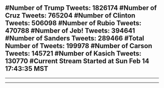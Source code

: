 #Number of Trump Tweets: 1826174
#Number of Cruz Tweets: 765204
#Number of Clinton Tweets: 506098
#Number of Rubio Tweets: 470788
#Number of Jeb! Tweets: 394641
#Number of Sanders Tweets: 289466
#Total Number of Tweets: 199978 
#Number of Carson Tweets: 145721
#Number of Kasich Tweets: 130770
#Current Stream Started at Sun Feb 14 17:43:35 MST
---
---
---
